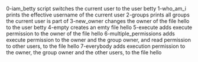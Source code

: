 0-iam_betty script switches the current user to the user betty
1-who_am_i prints the effective username of the current user
2-groups prints all groups the current user is part of
3-new_owner changes the owner of the file hello to the user betty
4-empty creates an emty file hello
5-execute adds execute permission to the owner of the file hello
6-multiple_permissions adds execute permission to the owner and the group owner, and read permission to other users, to the file hello
7-everybody adds execution permission to the owner, the group owner and the other users, to the file hello

